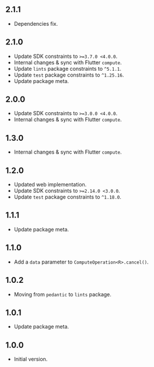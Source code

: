 ## 2.1.1

- Dependencies fix.

## 2.1.0

- Update SDK constraints to `>=3.7.0 <4.0.0`.
- Internal changes & sync with Flutter `compute`.
- Update `lints` package constraints to `^5.1.1`.
- Update `test` package constraints to `^1.25.16`.
- Update package meta.

## 2.0.0

- Update SDK constraints to `>=3.0.0 <4.0.0`.
- Internal changes & sync with Flutter `compute`.

## 1.3.0

- Internal changes & sync with Flutter `compute`.

## 1.2.0

- Updated web implementation.
- Update SDK constraints to `>=2.14.0 <3.0.0`.
- Update `test` package constraints to `^1.18.0`.

## 1.1.1

- Update package meta.

## 1.1.0

- Add a `data` parameter to `ComputeOperation<R>.cancel()`.

## 1.0.2

- Moving from `pedantic` to `lints` package.

## 1.0.1

- Update package meta.

## 1.0.0

- Initial version.
